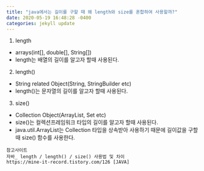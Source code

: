 ```yaml
---
title: "java에서는 길이를 구할 때 왜 length와 size를 혼합하여 사용할까?"
date: 2020-05-19 16:48:28 -0400
categories: jekyll update
---
```


1. length
 - arrays(int[], double[], String[])
 - length는 배열의 길이를 알고자 할때 사용된다.

2. length()
 - String related Object(String, StringBuilder etc)
 - length()는 문자열의 길이를 알고자 할때 사용된다.

3. size()
 - Collection Object(ArrayList, Set etc)
 - size()는 컬렉션프레임워크 타입의 길이를 알고자 할때 사용된다.
 - java.util.ArrayList는 Collection 타입을 상속받아 사용하기 때문에 길이값을 구할 때 size() 함수를 사용한다. 

```
참고사이트 
자바_ length / length() / size() 사용법 및 차이
https://mine-it-record.tistory.com/126 [JAVA] 
```

[jekyll-docs]: https://jekyllrb.com/docs/home
[jekyll-gh]:   https://github.com/jekyll/jekyll
[jekyll-talk]: https://talk.jekyllrb.com/
